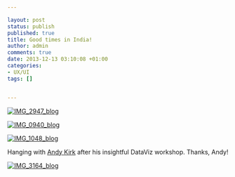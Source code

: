 ```yaml
---

layout: post
status: publish
published: true
title: Good times in India!
author: admin
comments: true
date: 2013-12-13 03:10:08 +01:00
categories:
- UX/UI
tags: []


---
```


[![IMG_2947_blog](http://www.bridgercreative.com/wp-content/uploads/2013/12/IMG_2947_blog.jpg)](http://www.bridgercreative.com/wp-content/uploads/2013/12/IMG_2947_blog.jpg)

[![IMG_0940_blog](http://www.bridgercreative.com/wp-content/uploads/2013/12/IMG_0940_blog.jpg)](http://www.bridgercreative.com/wp-content/uploads/2013/12/IMG_0940_blog.jpg)

[![IMG_1048_blog](http://www.bridgercreative.com/wp-content/uploads/2013/12/IMG_1048_blog.jpg)](http://www.bridgercreative.com/wp-content/uploads/2013/12/IMG_1048_blog.jpg)

Hanging with [Andy Kirk](http://www.visualisingdata.com/) after his insightful DataViz workshop. Thanks, Andy!

[![IMG_3164_blog](http://www.bridgercreative.com/wp-content/uploads/2013/12/IMG_3164_blog.jpg)](http://www.bridgercreative.com/wp-content/uploads/2013/12/IMG_3164_blog.jpg)
